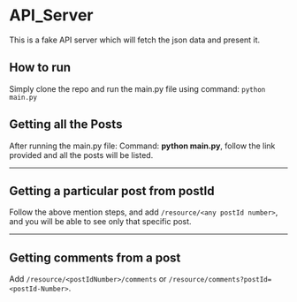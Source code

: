 # API_Server
This is a fake API server which will fetch the json data and present it.

## How to run
Simply clone the repo and run the main.py file using command: `python main.py`

## Getting all the Posts
After running the main.py file: Command: **python main.py**, follow the link provided and all the posts will be listed.

<hr>

## Getting a particular post from postId
Follow the above mention steps, and add `/resource/<any postId number>`, and you will be able to see only that specific post.
<hr>

## Getting comments from a post
Add `/resource/<postIdNumber>/comments` or `/resource/comments?postId=<postId-Number>`.

